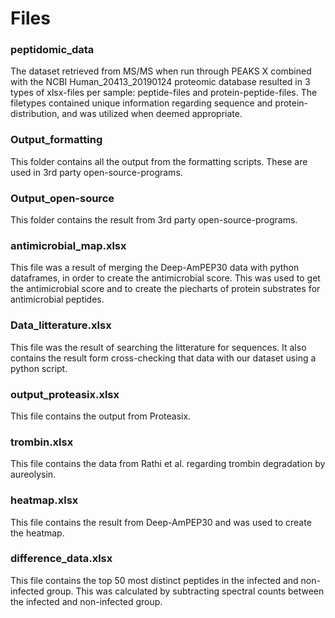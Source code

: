 # Files

### peptidomic_data
The dataset retrieved from MS/MS when run through PEAKS X combined with the NCBI Human_20413_20190124 proteomic database resulted in 3 types of xlsx-files per sample: peptide-files and protein-peptide-files. The filetypes contained unique information regarding sequence and protein-distribution, and was utilized when deemed appropriate. 

### Output_formatting
This folder contains all the output from the formatting scripts. These are used in 3rd party open-source-programs.

### Output_open-source
This folder contains the result from 3rd party open-source-programs.

### antimicrobial_map.xlsx
This file was a result of merging the Deep-AmPEP30 data with python dataframes, in order to create the antimicrobial score. This was used to get the antimicrobial score and to create the piecharts of protein substrates for antimicrobial peptides.

### Data_litterature.xlsx
This file was the result of searching the litterature for sequences. It also contains the result form cross-checking that data with our dataset using a python script.

### output_proteasix.xlsx
This file contains the output from Proteasix. 


### trombin.xlsx
This file contains the data from Rathi et al. regarding trombin degradation by aureolysin.

### heatmap.xlsx
This file contains the result from Deep-AmPEP30 and was used to create the heatmap. 

### difference_data.xlsx
This file contains the top 50 most distinct peptides in the infected and non-infected group. This was calculated by subtracting spectral counts between the infected and non-infected group.
